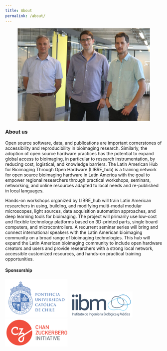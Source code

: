 ```yaml
---
title: About
permalink: /about/
---
```


<figure><center>
  <img width="500" src="/images/people/LIBREHub_PIs.JPG">
</center></figure>

### About us
Open source software, data, and publications are important cornerstones of accessibility and reproducibility in bioimaging research. Similarly, the adoption of open source hardware practices has the potential to expand global access to bioimaging, in particular to research instrumentation, by reducing cost, logistical, and knowledge barriers. The Latin American Hub for Bioimaging Through Open Hardware (LIBRE_hub) is a training network for open source bioimaging hardware in Latin America with the goal to empower regional researchers through practical workshops, seminars, networking, and online resources adapted to local needs and re-published in local languages.

Hands-on workshops organized by LIBRE_hub will train Latin American researchers in using, building, and modifying multi-modal modular microscopes, light sources, data acquisition automation approaches, and deep learning tools for bioimaging. The project will primarily use low-cost and flexible technology platforms based on 3D-printed parts, single board computers, and microcontrollers. A recurrent seminar series will bring and connect international speakers with the Latin American bioimaging community on a broad range of bioimaging technologies. This hub will expand the Latin American bioimaging community to include open hardware creators and users and provide researchers with a strong local network, accessible customized resources, and hands-on practical training opportunities.

#### Sponsorship
<a href="https://www.uc.cl/en"><img width="200" src="/images/logo/logo_UC.png"></a>&nbsp;
<a href="https://ingenieriabiologicaymedica.uc.cl/en/"><img width="200" src="/images/logo/logo_IIBM.png"></a>&nbsp;
<a href="https://chanzuckerberg.com/"><img width="200" src="/images/logo/logo_CZI.png"></a>
